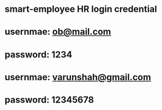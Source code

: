 # smart-employee HR login credential

# usernmae: ob@mail.com
# password: 1234

# usernmae: varunshah@gmail.com
# password: 12345678
